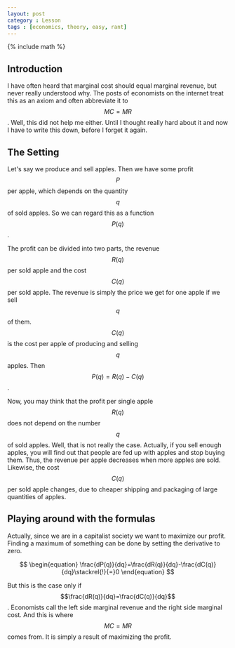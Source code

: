 ```yaml
---
layout: post
category : Lesson
tags : [economics, theory, easy, rant]
---
```

{% include math %}

## Introduction
I have often heard that marginal cost should equal marginal revenue,
but never really understood why. The posts of economists on the
internet treat this as an axiom and often abbreviate it to $$MC=MR$$.
Well, this did not help me either. Until I thought really hard about
it and now I have to write this down, before I forget it again.

## The Setting
Let's say we produce and sell apples. Then we have some profit $$P$$
per apple, which depends on the quantity $$q$$ of sold apples. So we can regard
this as a function $$P(q)$$.

The profit can be divided into two parts, the revenue $$R(q)$$ per
sold apple and the cost $$C(q)$$ per sold apple. The revenue is simply
the price we get for one apple if we sell $$q$$ of them. $$C(q)$$ is
the cost per apple of producing and selling $$q$$ apples. Then
$$P(q)=R(q)-C(q)$$.

Now, you may think that the profit per single apple $$R(q)$$ does not
depend on the number $$q$$ of sold apples.
Well, that is not really the case.
Actually, if you sell enough apples, you will find out that people
are fed up with apples and stop buying them. Thus, the revenue per
apple decreases when more apples are sold.
Likewise, the cost $$C(q)$$ per sold apple changes, due to cheaper shipping
and packaging of large quantities of apples.

## Playing around with the formulas

Actually, since we are in a capitalist society we want to maximize our
profit. Finding a maximum of something can be done by setting the
derivative to zero.

$$
\begin{equation}
\frac{dP(q)}{dq}=\frac{dR(q)}{dq}-\frac{dC(q)}{dq}\stackrel{!}{=}0
\end{equation}
$$

But this is the case only if $$\frac{dR(q)}{dq}=\frac{dC(q)}{dq}$$.
Economists call the left side marginal revenue and the right side
marginal cost. And this is where $$MC=MR$$ comes from. It is simply a
result of maximizing the profit.
